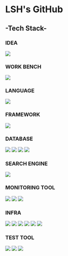 # LSH's GitHub

## -Tech Stack-

### IDEA
<img src="https://img.shields.io/badge/IntelliJ IDEA-000000?style=flat&logo=intellijidea&logoColor=white" />

### WORK BENCH
<img src="https://img.shields.io/badge/DataGrip-000000?style=flat&logo=datagrip&logoColor=white" />

### LANGUAGE
<img src="https://img.shields.io/badge/JAVA-437291?style=flat&logo=openjdk&logoColor=white" />

### FRAMEWORK
<img src="https://img.shields.io/badge/Spring-6DB33F?style=flat&logo=spring&logoColor=white" />

### DATABASE
<img src="https://img.shields.io/badge/MySQL-4479A1?style=flat&logo=mysql&logoColor=white" /> <img src="https://img.shields.io/badge/MariaDB-003545?style=flat&logo=mariadb&logoColor=white" /> <img src="https://img.shields.io/badge/SQLite-003B57?style=flat&logo=sqlite&logoColor=white" /> <img src="https://img.shields.io/badge/Redis-DC382D?style=flat&logo=redis&logoColor=white" />

### SEARCH ENGINE
<img src="https://img.shields.io/badge/Elasticsearch-005571?style=flat&logo=elasticsearch&logoColor=white" />

### MONITORING TOOL
<img src="https://img.shields.io/badge/Kibana-005571?style=flat&logo=kibana&logoColor=white" /> <img src="https://img.shields.io/badge/Prometheus-E6522C?style=flat&logo=prometheus&logoColor=white" /> <img src="https://img.shields.io/badge/Grafana-F46800?style=flat&logo=grafana&logoColor=white" />

### INFRA
<img src="https://img.shields.io/badge/Amazon EC2-FF9900?style=flat&logo=amazonec2&logoColor=white" /> <img src="https://img.shields.io/badge/Docker-2496ED?style=flat&logo=docker&logoColor=white" /> <img src="https://img.shields.io/badge/Amazon RDS-527FFF?style=flat&logo=amazonrds&logoColor=white" /> <img src="https://img.shields.io/badge/Amazon S3-569A31?style=flat&logo=amazons3&logoColor=white" /> <img src="https://img.shields.io/badge/Jenkins-D24939?style=flat&logo=jenkins&logoColor=white" /> <img src="https://img.shields.io/badge/NGINX-009639?style=flat&logo=nginx&logoColor=white" />

### TEST TOOL
<img src="https://img.shields.io/badge/Swagger-85EA2D?style=flat&logo=swagger&logoColor=white" /> <img src="https://img.shields.io/badge/JUnit5-25A162?style=flat&logo=junit5&logoColor=white" /> <img src="https://img.shields.io/badge/Postman-FF6C37?style=flat&logo=postman&logoColor=white" />
